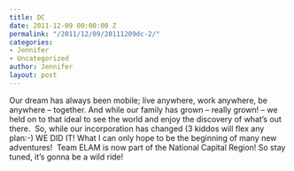```yaml
---
title: DC
date: 2011-12-09 00:00:00 Z
permalink: "/2011/12/09/20111209dc-2/"
categories:
- Jennifer
- Uncategorized
author: Jennifer
layout: post
---
```


<a rel="attachment wp-att-1244" href="/assets/images/DC/1323447239000-missing.jpg" /></a>

Our dream has always been mobile; live anywhere, work anywhere, be anywhere &#8211; together. And while our family has grown &#8211; really grown! &#8211; we held on to that ideal to see the world and enjoy the discovery of what&#8217;s out there.  So, while our incorporation has changed (3 kiddos will flex any plan:-) WE DID IT! What I can only hope to be the beginning of many new adventures!  Team ELAM is now part of the National Capital Region! So stay tuned, it&#8217;s gonna be a wild ride!
